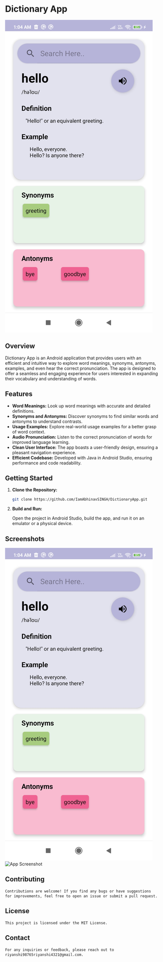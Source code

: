 # Dictionary App

![App Screenshot](/screenshots/ss1.jpg)

## Overview

Dictionary App is an Android application that provides users with an efficient and intuitive way to explore word meanings, synonyms, antonyms, examples, and even hear the correct pronunciation. The app is designed to offer a seamless and engaging experience for users interested in expanding their vocabulary and understanding of words.

## Features

- **Word Meanings:** Look up word meanings with accurate and detailed definitions.
- **Synonyms and Antonyms:** Discover synonyms to find similar words and antonyms to understand contrasts.
- **Usage Examples:** Explore real-world usage examples for a better grasp of word context.
- **Audio Pronunciation:** Listen to the correct pronunciation of words for improved language learning.
- **Clean User Interface:** The app boasts a user-friendly design, ensuring a pleasant navigation experience.
- **Efficient Codebase:** Developed with Java in Android Studio, ensuring performance and code readability.

## Getting Started

1. **Clone the Repository:**

   ```bash
   git clone https://github.com/IamAbhinavSINGH/DictionaryApp.git

2. **Build and Run:**

    Open the project in Android Studio, build the app, and run it on an emulator or a physical device.

##  Screenshots

![App Screenshot](/screenshots/ss1.jpg)
![App Screenshot](/screenshots/ss2.jpg) 


##  Contributing

    Contributions are welcome! If you find any bugs or have suggestions for improvements, feel free to open an issue or submit a pull request.

## License

    This project is licensed under the MIT License.

##  Contact

    For any inquiries or feedback, please reach out to riyanshi98765riyanshi4321@gmail.com.